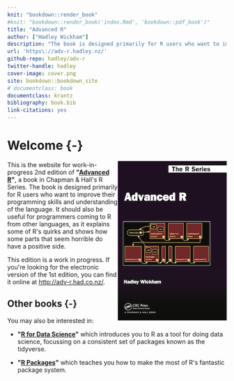 ```yaml
---
knit: "bookdown::render_book"
#knit: "bookdown::render_book('index.Rmd', 'bookdown::pdf_book')"
title: "Advanced R"
author: ["Hadley Wickham"]
description: "The book is designed primarily for R users who want to improve their programming skills and understanding of the language.  It should also be useful for programmers coming to R from other languages, as it explains some of R's quirks and shows how some parts that seem horrible do have a positive side."
url: 'https\://adv-r.hadley.nz/'
github-repo: hadley/adv-r
twitter-handle: hadley
cover-image: cover.png
site: bookdown::bookdown_site
# documentclass: book
documentclass: krantz
bibliography: book.bib
link-citations: yes
---
```


# Welcome {-}

<img src="cover.png" width="250" height="366" align="right" alt="Cover image" />

This is the website for work-in-progress 2nd edition of __"[Advanced R](http://amzn.com/1466586966?tag=devtools-20)"__, a book in Chapman & Hall's R Series. The book is designed primarily for R users who want to improve their programming skills and understanding of the language.  It should also be useful for programmers coming to R from other languages, as it explains some of R's quirks and shows how some parts that seem horrible do have a positive side.

This edition is a work in progress. If you're looking for the electronic version of the 1st edition, you can find it online at <http://adv-r.had.co.nz/>.


## Other books {-}

You may also be interested in:

* __"[R for Data Science](http://r4ds.had.co.nz/)"__ which introduces you to R 
  as a tool for doing data science, focussing on a consistent
  set of packages known as the tidyverse.

* __"[R Packages](http://r-pkgs.had.co.nz/)"__ which teaches you 
  how to make the most of R's fantastic package system.
